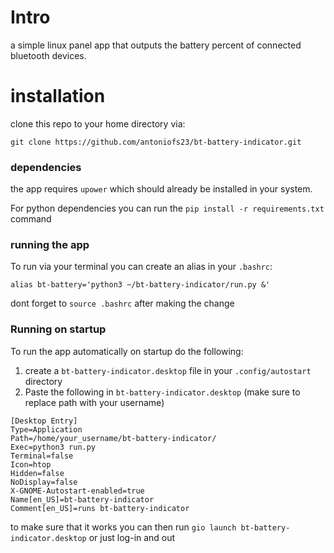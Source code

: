 # Intro
a simple linux panel app that outputs the battery percent of connected bluetooth devices. 

# installation
clone this repo to your home directory via:

`git clone https://github.com/antoniofs23/bt-battery-indicator.git`

### dependencies
the app requires `upower` which should already be installed in your system.

For python dependencies you can run the `pip install -r requirements.txt` command 

### running the app

To run via your terminal you can create an alias in your `.bashrc`:

`alias bt-battery='python3 ~/bt-battery-indicator/run.py &'`

dont forget to `source .bashrc` after making the change

### Running on startup
To run the app automatically on startup do the following:
1. create a `bt-battery-indicator.desktop` file in your `.config/autostart` directory
2. Paste the following in `bt-battery-indicator.desktop` (make sure to replace path with your username)
```
[Desktop Entry]
Type=Application
Path=/home/your_username/bt-battery-indicator/
Exec=python3 run.py
Terminal=false
Icon=htop
Hidden=false
NoDisplay=false
X-GNOME-Autostart-enabled=true
Name[en_US]=bt-battery-indicator
Comment[en_US]=runs bt-battery-indicator
```
to make sure that it works you can then run `gio launch bt-battery-indicator.desktop` or just log-in and out
